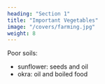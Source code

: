 ```yaml
---
heading: "Section 1"
title: "Important Vegetables"
image: "/covers/farming.jpg"
weight: 8
---
```



Poor soils:
- sunflower: seeds and oil
- okra: oil and boiled food


